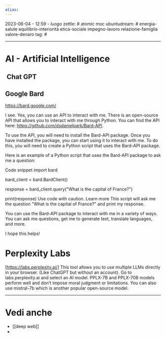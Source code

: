 ```yaml
---
alias: 
---
```

2023-06-04 - 12:59 - *luogo*
zettle: # atomic moc
ubuntudream: # energia-salute equilibrio-interiorità etica-sociale impegno-lavoro relazione-famiglia valore-denaro 
tag: #

---
# AI - Artificial Intelligence

##  Chat GPT



## Google Bard

https://bard.google.com/

I see. Yes, you can use an API to interact with me. There is an open-source API that allows you to interact with me through Python. You can find the API here: https://github.com/dsdanielpark/Bard-API.

To use the API, you will need to install the Bard-API package. Once you have installed the package, you can start using it to interact with me. To do this, you will need to create a Python script that uses the Bard-API package.

Here is an example of a Python script that uses the Bard-API package to ask me a question:

Code snippet
import bard

bard_client = bard.BardClient()

response = bard_client.query("What is the capital of France?")

print(response)
Use code with caution. Learn more
This script will ask me the question "What is the capital of France?" and print my response.

You can use the Bard-API package to interact with me in a variety of ways. You can ask me questions, get me to generate text, translate languages, and more.

I hope this helps!

# Perplexity Labs
[https://labs.perplexity.ai/]
This tool allows you to use multiple LLMs directly in your browser.
(Like ChatGPT but without an account).
Go to labs.perplexity.ai and select an AI model.
PPLX-7B and PPLX-70B models perform well and don’t impose moral judgment or limitations.
You can also use mistral-7b which is another popular open-source model.

---
# Vedi anche
- [[deep web]]
- 